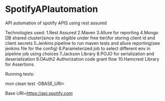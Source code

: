 # SpotifyAPIautomation

API automation of spotify APIS using rest assured

Technologies used:
1.Rest Assured 
2.Maven
3.Allure for reporting
4.Mongo DB shared cluster(since its eligible under free tier)for storing client id and client secrets
5.Jenkins pipeline to run maven tests and  allure reporting(see jenkins file for the config)
6.Parameterized job to select different env in pipeline job using choices
7.Jackson Library
8.POJO for serialization and deserialization
9.OAuth2 Authorization code grant flow
10.Hamcrest Library for Assertions


 Running tests:
 
 mvn clean test -DBASE_URI=<Your base URI>
 
 Base URI=https://api.spotify.com
